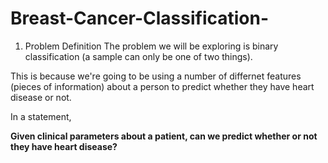 # Breast-Cancer-Classification-
1. Problem Definition
The problem we will be exploring is binary classification (a sample can only be one of two things).

This is because we're going to be using a number of differnet features (pieces of information) about a person to predict whether they have heart disease or not.

In a statement,

**Given clinical parameters about a patient, can we predict whether or not they have heart disease?**
